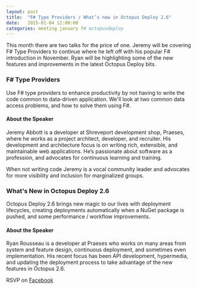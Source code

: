 ```yaml
---
layout: post
title:  "F# Type Providers / What’s new in Octopus Deploy 2.6"
date:   2015-01-04 12:00:00
categories: meeting january f# octopusdeploy
---
```


This month there are two talks for the price of one.  Jeremy will be covering F# Type Providers to continue where he left off with his popular F# introduction in November.  Ryan will be highlighting some of the new features and improvements in the latest Octopus Deploy bits.

### F# Type Providers ###

Use F# type providers to enhance productivity by not having to write the code common to data-driven application. We'll look at two common data access problems, and how to solve them using F#.

#### About the Speaker ####

Jeremy Abbott is a developer at Shreveport development shop, Praeses, where he works as a project architect, developer, and recruiter. His development and architecture focus is on writing rich, extensible, and maintainable web applications. He’s passionate about software as a profession, and advocates for continuous learning and training. 

When not writing code Jeremy is a vocal community leader and advocates for more visibility and inclusion for marginalized groups.

### What's New in Octopus Deploy 2.6 ###

Octopus Deploy 2.6 brings new magic to our lives with deployment lifecycles, creating deployments automatically when a NuGet package is pushed, and some performance / workflow improvements.

#### About the Speaker ####

Ryan Rousseau is a developer at Praeses who works on many areas from system and feature design, continuous deployment, and sometimes even implementation.  His recent focus has been API development, hypermedia, and updating the deployment process to take advantage of the new features in Octopus 2.6.

RSVP on [Facebook](https://www.facebook.com/events/584776168322657/)